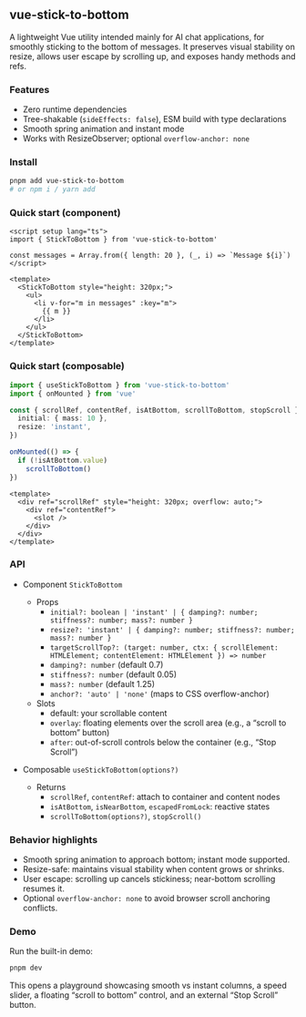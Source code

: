 ## vue-stick-to-bottom

A lightweight Vue utility intended mainly for AI chat applications, for smoothly sticking to the bottom of messages. It preserves visual stability on resize, allows user escape by scrolling up, and exposes handy methods and refs.

### Features

- Zero runtime dependencies
- Tree-shakable (`sideEffects: false`), ESM build with type declarations
- Smooth spring animation and instant mode
- Works with ResizeObserver; optional `overflow-anchor: none`

### Install

```bash
pnpm add vue-stick-to-bottom
# or npm i / yarn add
```

### Quick start (component)

```vue
<script setup lang="ts">
import { StickToBottom } from 'vue-stick-to-bottom'

const messages = Array.from({ length: 20 }, (_, i) => `Message ${i}`)
</script>

<template>
  <StickToBottom style="height: 320px;">
    <ul>
      <li v-for="m in messages" :key="m">
        {{ m }}
      </li>
    </ul>
  </StickToBottom>
</template>
```

### Quick start (composable)

```ts
import { useStickToBottom } from 'vue-stick-to-bottom'
import { onMounted } from 'vue'

const { scrollRef, contentRef, isAtBottom, scrollToBottom, stopScroll } = useStickToBottom({
  initial: { mass: 10 },
  resize: 'instant',
})

onMounted(() => {
  if (!isAtBottom.value)
    scrollToBottom()
})
```

```vue
<template>
  <div ref="scrollRef" style="height: 320px; overflow: auto;">
    <div ref="contentRef">
      <slot />
    </div>
  </div>
</template>
```

### API

- Component `StickToBottom`
  - Props
    - `initial?: boolean | 'instant' | { damping?: number; stiffness?: number; mass?: number }`
    - `resize?: 'instant' | { damping?: number; stiffness?: number; mass?: number }`
    - `targetScrollTop?: (target: number, ctx: { scrollElement: HTMLElement; contentElement: HTMLElement }) => number`
    - `damping?: number` (default 0.7)
    - `stiffness?: number` (default 0.05)
    - `mass?: number` (default 1.25)
    - `anchor?: 'auto' | 'none'` (maps to CSS overflow-anchor)
  - Slots
    - default: your scrollable content
    - `overlay`: floating elements over the scroll area (e.g., a “scroll to bottom” button)
    - `after`: out-of-scroll controls below the container (e.g., “Stop Scroll”)

- Composable `useStickToBottom(options?)`
  - Returns
    - `scrollRef`, `contentRef`: attach to container and content nodes
    - `isAtBottom`, `isNearBottom`, `escapedFromLock`: reactive states
    - `scrollToBottom(options?)`, `stopScroll()`

### Behavior highlights

- Smooth spring animation to approach bottom; instant mode supported.
- Resize-safe: maintains visual stability when content grows or shrinks.
- User escape: scrolling up cancels stickiness; near-bottom scrolling resumes it.
- Optional `overflow-anchor: none` to avoid browser scroll anchoring conflicts.

### Demo

Run the built-in demo:

```bash
pnpm dev
```

This opens a playground showcasing smooth vs instant columns, a speed slider, a floating “scroll to bottom” control, and an external “Stop Scroll” button.
